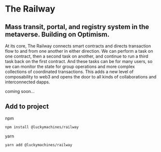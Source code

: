 # The Railway

## Mass transit, portal, and registry system in the metaverse. Building on Optimism.

At its core, The Railway connects smart contracts and directs transaction flow to and from one another in either direction. We can perform a task on one contract, then a second task on another, and continue to run a third task back on the first contract. And these tasks can be for many users, so we can monitor the state for group operations and more complex collections of coordinated transactions. This adds a new level of composability to web3 and opens the door to all kinds of collaborations and interconnected dapps.

coming soon...

## Add to project

npm

    npm install @luckymachines/railway

yarn

    yarn add @luckymachines/railway
